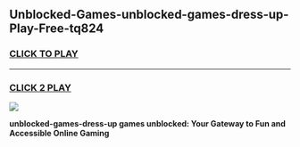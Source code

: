 
## Unblocked-Games-unblocked-games-dress-up-Play-Free-tq824
<h3>
<a href="https://premium76.site?title=unblocked-games-dress-up&ref=18A">CLICK TO PLAY</a></h3>
<hr>

<h3>
<a href="https://premium76.site?title=unblocked-games-dress-up&ref=18A">CLICK 2 PLAY</a>
  
</h3>

<a href="https://premium76.site?title=unblocked-games-dress-up&ref=18A"><img src="https://clearcache.store/games.png"></a>


**unblocked-games-dress-up games unblocked: Your Gateway to Fun and Accessible Online Gaming**

